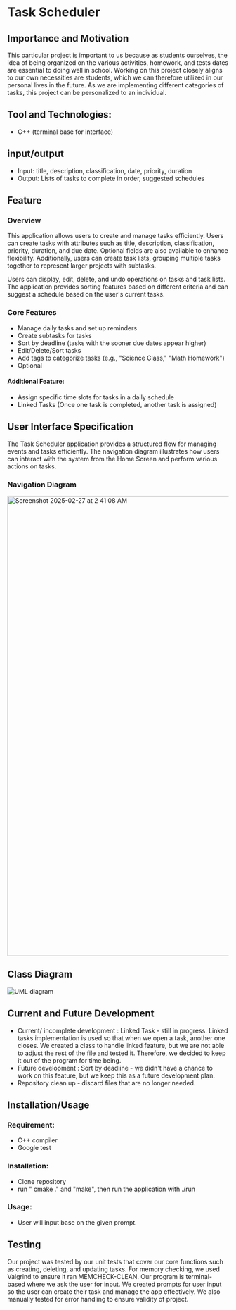 # Task Scheduler


## Importance and Motivation 
This particular project is important to us because as students ourselves, the idea of being organized on the various activities, homework, and tests dates are essential to doing well in school. Working on this project closely aligns to our own necessities are students, which we can therefore utilized in our personal lives in the future. As we are implementing different categories of tasks, this project can be personalized to an individual. 

## Tool and Technologies: 
* C++ (terminal base for interface) 

## input/output
* Input: title, description, classification, date, priority, duration
* Output: Lists of tasks to complete in order, suggested schedules

## Feature
### Overview 
This application allows users to create and manage tasks efficiently. Users can create tasks with attributes such as title, description, classification, priority, duration, and due date. Optional fields are also available to enhance flexibility. Additionally, users can create task lists, grouping multiple tasks together to represent larger projects with subtasks.

Users can display, edit, delete, and undo operations on tasks and task lists. The application provides sorting features based on different criteria and can suggest a schedule based on the user's current tasks. 

### Core Features
* Manage daily tasks and set up reminders
* Create subtasks for tasks
* Sort by deadline (tasks with the sooner due dates appear higher)
* Edit/Delete/Sort tasks
* Add tags to categorize tasks (e.g., "Science Class," "Math Homework")
* Optional 

#### Additional Feature:
 * Assign specific time slots for tasks in a daily schedule
 * Linked Tasks (Once one task is completed, another task is assigned)
  

## User Interface Specification
The Task Scheduler application provides a structured flow for managing events and tasks efficiently. The navigation diagram illustrates how users can interact with the system from the Home Screen and perform various actions on tasks.

### Navigation Diagram
<img width="1045" alt="Screenshot 2025-02-27 at 2 41 08 AM" src="https://github.com/user-attachments/assets/0c8d16a6-fd24-4a4b-9f24-4e9969e4e27c" />


## Class Diagram

![UML diagram](https://github.com/user-attachments/assets/5e7e357d-4ae1-4f50-996f-df369a5c720f)

## Current and Future Development 
* Current/ incomplete development : Linked Task - still in progress. Linked tasks implementation is used so that when we open a task, another one closes. We created a class to handle linked feature, but we are not able to adjust the rest of the file and tested it. Therefore, we decided to keep it out of the program for time being. 
* Future development : Sort by deadline - we didn't have a chance to work on this feature, but we keep this as a future development plan.
* Repository clean up - discard files that are no longer needed. 
 

 ## Installation/Usage
### Requirement:
* C++ compiler
* Google test
### Installation:
* Clone repository
* run " cmake ." and "make", then run the application with ./run
### Usage:
* User will input base on the given prompt. 
  
 ## Testing
Our project was tested by our unit tests that cover our core functions such as creating, deleting, and updating tasks. For memory checking, we used Valgrind to ensure it ran MEMCHECK-CLEAN. Our program is terminal-based where we ask the user for input. We created prompts for user input so the user can create their task and manage the app effectively. We also manually tested for error handling to ensure validity of project. 

